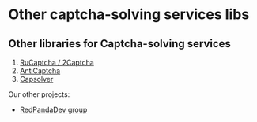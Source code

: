# Other captcha-solving services libs

## Other libraries for Captcha-solving services
1. [RuCaptcha / 2Captcha](https://github.com/AndreiDrang/python-rucaptcha)
2. [AntiCaptcha](https://github.com/AndreiDrang/python3-anticaptcha)
3. [Capsolver](https://github.com/AndreiDrang/python3-captchaai)

Our other projects:
- [RedPandaDev group](https://red-panda-dev.xyz/blog/)
